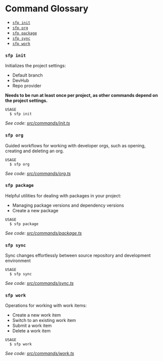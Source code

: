 # Command Glossary

* [`sfp init`](https://github.com/dxatscale/sfp-cli#sfp-init)
* [`sfp org`](https://github.com/dxatscale/sfp-cli#sfp-org)
* [`sfp package`](https://github.com/dxatscale/sfp-cli#sfp-package)
* [`sfp sync`](https://github.com/dxatscale/sfp-cli#sfp-sync)
* [`sfp work`](https://github.com/dxatscale/sfp-cli#sfp-work)

### `sfp init`

Initializes the project settings:

* Default branch
* DevHub
* Repo provider

**Needs to be run at least once per project, as other commands depend on the project settings.**

```
USAGE
  $ sfp init
```

_See code:_ [_src/commands/init.ts_](https://github.com/dxatscale/sfp-cli/blob/main/src/commands/init.ts)

### `sfp org`

Guided workflows for working with developer orgs, such as opening, creating and deleting an org.

```
USAGE
  $ sfp org
```

_See code:_ [_src/commands/org.ts_](https://github.com/dxatscale/sfp-cli/blob/main/src/commands/org.ts)

### `sfp package`

Helpful utilities for dealing with packages in your project:

* Managing package versions and dependency versions
* Create a new package

```
USAGE
  $ sfp package
```

_See code:_ [_src/commands/package.ts_](https://github.com/dxatscale/sfp-cli/blob/main/src/commands/package.ts)

### `sfp sync`

Sync changes effortlessly between source repository and development environment

```
USAGE
  $ sfp sync
```

_See code:_ [_src/commands/sync.ts_](https://github.com/dxatscale/sfp-cli/blob/main/src/commands/sync.ts)

### `sfp work`

Operations for working with work items:

* Create a new work item
* Switch to an existing work item
* Submit a work item
* Delete a work item

```
USAGE
  $ sfp work
```

_See code:_ [_src/commands/work.ts_](https://github.com/dxatscale/sfp-cli/blob/main/src/commands/work.ts)
